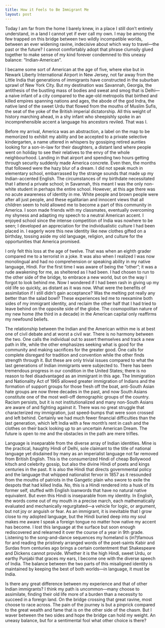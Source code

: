 ```yaml
---
title: How it Feels to Be Immigrant Me
layout: post
---
```


Today I am far from the home I barely knew, in a place I still don’t entirely understand, in a land I cannot yet if ever call my own. I may be among the few trapped on this bridge between two wildly incompatible worlds, between an ever widening ravine, indecisive about which way to travel—the past or the future? I cannot comfortably adopt that phrase clumsily glued together to make sense of my kind forever condemned to this uneasy balance: “Indian-American”.

I became some sort of American at the age of five, where else but in Newark Liberty International Airport in New Jersey, not far away from the Little India that generations of immigrants have constructed in the suburban sprawl of New York City. But my destination was Savannah, Georgia, the antithesis of the bustling mass of bodies and sweat and smog that is Delhi—a naive infant of a city compared to the age-old metropolis that birthed and killed empires spanning nations and ages, the abode of the god Indra, the native land of the sweet Urdu that flowed from the mouths of Muslim Sufis, the seat of the yoke of the British imperial dictatorship. All this weight of history marching ahead, in a shy infant who sheepishly spoke in an incomprehensible accent a language his ancestors reviled. That was I.

Before my arrival, America was an abstraction, a label on the map to be memorized to exhibit my ability and be accepted to a private selective kindergarten, a name uttered in whispers by gossiping retired aunties looking for a son-in-law for their daughters, a distant land where people went on holiday to see their relatives to the envy of the whole neighbourhood. Landing in that airport and spending two hours getting through security suddenly made America concrete. Even then, the months that followed were the hazy blur of a dream. I did not speak much in elementary school, embarrassed by the strange sounds that made up my Indian-accented English. The circumstances of my birthdate necessitated that I attend a private school; in Savannah, this meant I was the only non-white student in perhaps the entire school. However, at this age there was no acute awareness of identity in me. White people and brown people were after all just people, and these egalitarian and innocent views that all children seem to hold allowed me to become a part of this community in America. I soon made friends with my classmates, eventually overcoming my shyness and adapting my speech to a neutral American accent. I enjoyed school since the intense competition of India was nowhere to be seen; I developed an appreciation for the individualistic culture I had been placed in. I eagerly wore this new identity like new clothes gifted on a birthday, tossing aside my old language, religion, and culture for the opportunities that America promised.

I only felt this loss at the age of twelve. That was when an eighth grader compared me to a terrorist in a joke. It was also when I realized I was now monolingual and had no comprehension or speaking ability in my native language, Hindi. For the first time I was aware of being the “other”; it was a rude awakening for me, as sheltered as I had been. I had chosen to run to the other side of the bridge, to embrace a new world, but on the way I forgot to look behind me. Now I wondered if I had been rash in giving up my old life so quickly, as distant as it was now. What were the benefits of assimilation if I still didn’t gain acceptance? Was the melting pot really any better than the salad bowl? These experiences led me to reexamine both sides of my immigrant identity, and reclaim the other half that I had tried to leave behind on the opposite side of the globe. The cosmopolitan nature of my new home (the third in a decade) in the American capital only reaffirms my newfound beliefs.

The relationship between the Indian and the American within me is at best one of civil debate and at worst a civil war. There is no harmony between the two. One calls the individual out to assert themselves and track a new path in life, while the other emphasizes seeking what is good for the community and making sacrifices for the greater good. One calls for complete disregard for tradition and convention while the other finds strength through it. But these are only trivial issues compared to what the last generations of Indian immigrants were subjected to. There has been tremendous progress in our condition in the United States; there is no reason to feel disadvantaged as an immigrant in this age. The Immigration and Nationality Act of 1965 allowed greater immigration of Indians and the formation of support groups for those fresh off the boat, anti-South Asian hate groups are now three decades in the past, and now South Asians constitute one of the most well-off demographic groups of the country. Racism persists, but it is not institutionalized and many non-South Asians are aware of and fighting against it. There was no great struggle that characterized my immigration, just speed-bumps that were soon crossed and left behind. Certainly we had much fewer financial difficulties than the last generation, which left India with a few month’s rent in cash and the clothes on their back looking up to an uncertain American Dream. The future is open to me and the obstacles in the path are mere trifles.

Language is inseparable from the diverse array of Indian identities. Mine is the practical, haughty Hindi of Delhi, sole claimant to the title of national language yet disdained by many as an imperialist language not far removed from British English. This is the consumerized Hindi of cheap Bollywood kitsch and celebrity gossip, but also the divine Hindi of poets and kings centuries in the past. It is also the Hindi that directs governmental policy and the language that whipped nationalist fervor in 1857 as it resounded from the mouths of patriots in the Gangetic plain who swore to exile the despots that had killed India. No, this is a Hindi rendered into a husk of its former self, stuffed with English loanwords that have no natural native equivalent. But even this Hindi is inseparable from my identity. In English, the words come out of my mouth in a precise march, each mathematically evaluated and mechanically regurgitated—a vehicle for logic, or argument, but not joy or anguish or fear. As an immigrant, it is inevitable that I grow close to my adopted language, but the Hindi buried deep into my soul makes me aware I speak a foreign tongue no matter how native my accent has become. I lost this language at the surface but soon enough rediscovered and relearned it over the course of a year in 9th grade. Listening to the song-and-dance sequences my homeland is (in?)famous for and reading the pristinely arranged words of the poet-saints Kabir and Surdas from centuries ago brings a certain contentment that Shakespeare and Dickens cannot provide. Whether it is the high Hindi, sweet Urdu, or earthy Punjabi that graces my ears, I become one with the diverse speech of India. The balance between the two parts of this misaligned identity is maintained by keeping the best of both worlds—in language, it must be India.

Is there any great difference between my experience and that of other Indian immigrants? I think my path is uncommon—many choose to assimilate, finding their old life more of a burden than a necessity to succeed in a foreign land. On the bridge crossing that great ravine, most choose to race across. The pain of the journey is but a pinprick compared to the great wealth and fame that is on the other side of the chasm. But I waver between the two sides and hope the bridge can hold my weight. An uneasy balance, but for a sentimental fool what other choice is there?